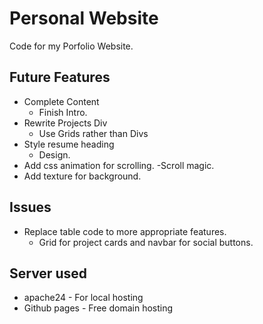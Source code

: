 # Personal Website

Code for my Porfolio Website.

## Future Features

* Complete Content
    - Finish Intro.
* Rewrite Projects Div
    - Use Grids rather than Divs
* Style resume heading
    - Design.
* Add css animation for scrolling.
    -Scroll magic.
* Add texture for background.


## Issues

* Replace table code to more appropriate features.
    - Grid for project cards and navbar for social buttons.

## Server used

* apache24 - For local hosting
* Github pages - Free domain hosting
